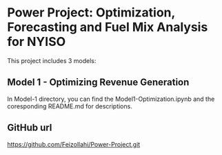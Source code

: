 # Power Project: Optimization, Forecasting and Fuel Mix Analysis for NYISO

This project includes 3 models:

## Model 1 - Optimizing Revenue Generation
In Model-1 directory, you can find the Model1-Optimization.ipynb and the coresponding README.md for descriptions.

## GitHub url

https://github.com/Feizollahi/Power-Project.git

